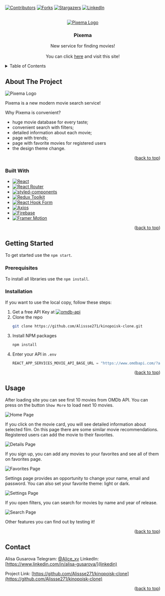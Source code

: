 [![Contributors][contributors-shield]][contributors-url]
[![Forks][forks-shield]][forks-url]
[![Stargazers][stars-shield]][stars-url]
[![LinkedIn][linkedin-shield]][linkedin-url]

<br />
<div align="center">
  <a href="https://github.com/Alissse271/kinopoisk-clone">
    <img src="images/pixema-logo.png" alt="Pixema Logo">
  </a>

  <h3 align="center">Pixema</h3>

  <p align="center">
    New service for finding movies!
    <br />
    <br />
    You can click <a href=" https://alissse271.github.io/kinopoisk-clone/">here</a> and visit this site!
  </p>
</div>

<!-- TABLE OF CONTENTS -->
<details>
  <summary>Table of Contents</summary>
  <ol>
    <li>
      <a href="#about-the-project">About The Project</a>
      <ul>
        <li><a href="#built-with">Built With</a></li>
      </ul>
    </li>
    <li>
      <a href="#getting-started">Getting Started</a>
      <ul>
        <li><a href="#prerequisites">Prerequisites</a></li>
        <li><a href="#installation">Installation</a></li>
      </ul>
    </li>
    <li><a href="#usage">Usage</a></li>
    <li><a href="#contact">Contact</a></li>
  </ol>
</details>

<!-- ABOUT THE PROJECT -->

## About The Project

   <img src="images/pixema-logo.png" alt="Pixema Logo">

Pixema is a new modern movie search service!

Why Pixema is convenient?

- huge movie database for every taste;
- convenient search with filters;
- detailed information about each movie;
- page with trends;
- page with favorite movies for registered users
- the design theme change.

<p align="right">(<a href="#readme-top">back to top</a>)</p>

### Built With

- [![React][react.js]][react-url]
- [![React Router][reactrouter.com]][react-router-url]
- [![styled-components][styled-components]][styled-components-url]
- [![Redux Toolkit][redux-toolkit.js.org]][redux-url]
- [![React Hook Form][react-hook-form.com]][react-hook-form-url]
- [![Axios][axios-http.com]][axios-url]
- [![Firebase][firebase.google.com]][firebase-url]
- [![Framer Motion][framer.com]][framer-url]

<p align="right">(<a href="#readme-top">back to top</a>)</p>

<!-- GETTING STARTED -->

## Getting Started

To get started use the `npm start`.

### Prerequisites

To install all libraries use the `npm install`.

### Installation

If you want to use the local copy, follow these steps:

1. Get a free API Key at [![omdb-api][omdbapi.com]][omdb-api-url]
2. Clone the repo
   ```sh
   git clone https://github.com/Alissse271/kinopoisk-clone.git
   ```
3. Install NPM packages
   ```sh
   npm install
   ```
4. Enter your API in `.env`
   ```js
   REACT_APP_SERVICES_MOVIE_API_BASE_URL = "https://www.omdbapi.com/?apikey= ENTER YOUR API";
   ```

<p align="right">(<a href="#readme-top">back to top</a>)</p>

<!-- USAGE EXAMPLES -->

## Usage

After loading site you can see first 10 movies from OMDb API. You can press on the button `Show More` to load next 10 movies.

<img src="images/home-page.png" alt="Home Page">

If you click on the movie card, you will see detailed information about selected film. On this page there are some similar movie recommendations. Registered users can add the movie to their favorites.

<img src="images/details-page.png" alt="Details Page">

If you sign up, you can add any movies to your favorites and see all of them on favorites page.

<img src="images/favorites-page.png" alt="Favorites Page">

Settings page provides an opportunity to change your name, email and password.
You can also set your favorite theme: light or dark.

<img src="images/settings-page.png" alt="Settings Page">

If you open filters, you can search for movies by name and year of release.

<img src="images/filters.png" alt="Search Page">

Other features you can find out by testing it!

<p align="right">(<a href="#readme-top">back to top</a>)</p>

## Contact

Alisa Gusarova
Telegram: [@Alice_xv](telegram)
LinkedIn: [https://www.linkedin.com/in/alisa-gusarova/](linkedin)

Project Link: [https://github.com/Alissse271/kinopoisk-clone](https://github.com/Alissse271/kinopoisk-clone)

<p align="right">(<a href="#readme-top">back to top</a>)</p>

[contributors-shield]: https://img.shields.io/github/contributors/Alissse271/kinopoisk-clone.svg?style=for-the-badge
[contributors-url]: https://github.com/Alissse271/kinopoisk-clone/graphs/contributors
[forks-shield]: https://img.shields.io/github/forks/Alissse271/kinopoisk-clone.svg?style=for-the-badge
[forks-url]: https://github.com/Alissse271/kinopoisk-clone/network/members
[stars-shield]: https://img.shields.io/github/stars/Alissse271/kinopoisk-clone.svg?style=for-the-badge
[stars-url]: https://github.com/Alissse271/kinopoisk-clone/stargazers
[linkedin-shield]: https://img.shields.io/badge/-LinkedIn-black.svg?style=for-the-badge&logo=linkedin&colorB=555
[linkedin-url]: https://www.linkedin.com/in/alisa-gusarova/
[typescriptlang.org]: https://img.shields.io/badge/-Typescript-blue?style=for-the-badge&logo=typescript&logoColor=white
[typescript-url]: https://www.typescriptlang.org/
[react.js]: https://img.shields.io/badge/React-20232A?style=for-the-badge&logo=react&logoColor=61DAFB
[react-url]: https://reactjs.org/
[axios-http.com]: https://img.shields.io/badge/-axios-671ddf?style=for-the-badge&logo=axios&logoColor=white
[axios-url]: https://axios-http.com/ru/docs/intro
[firebase.google.com]: https://img.shields.io/badge/-firebase-5f6368?style=for-the-badge&logo=firebase&logoColor=orange
[firebase-url]: https://firebase.google.com/docs/
[redux-toolkit.js.org]: https://img.shields.io/badge/-redux--toolkit-764abc?style=for-the-badge&logo=redux&logoColor=white
[redux-url]: https://redux-toolkit.js.org/
[react-hook-form.com]: https://img.shields.io/badge/-react--hook--form-1e2a4a?style=for-the-badge&logo=react-hook-form&logoColor=ec5990
[react-hook-form-url]: https://react-hook-form.com/
[framer.com]: https://img.shields.io/badge/-framer--motion-DD0031?style=for-the-badge&logo=framer&logoColor=black
[framer-url]: https://www.framer.com/
[reactrouter.com]: https://img.shields.io/badge/React_Router-CA4245?style=for-the-badge&logo=react-router&logoColor=white
[react-router-url]: https://reactrouter.com/
[styled-components]: https://img.shields.io/badge/styled--components-DB7093?style=for-the-badge&logo=styled-components&logoColor=white
[styled-components-url]: https://styled-components.com/
[omdbapi.com]: https://img.shields.io/badge/-OMDb%20API%20-blue
[omdb-api-url]: http://www.omdbapi.com/
